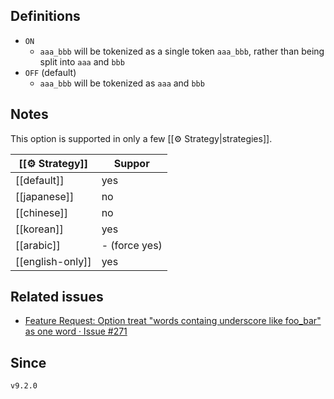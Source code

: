 ## Definitions

- `ON`
    - `aaa_bbb` will be tokenized as a single token `aaa_bbb`, rather than being split into `aaa` and `bbb`
- `OFF` (default)
    - `aaa_bbb` will be tokenized as `aaa` and `bbb`

## Notes

This option is supported in only a few [[⚙️ Strategy|strategies]].


| [[⚙️ Strategy]]   | Suppor        |
| ----------------- | ------------- |
| [[default]]       | yes           |
| [[japanese]]      | no            |
| [[chinese]]       | no            |
| [[korean]]        | yes           |
| [[arabic]]        | - (force yes) |
| [[english-only]]  | yes           |


## Related issues

- [Feature Request: Option treat "words containg underscore like foo\_bar" as one word · Issue \#271](https://github.com/tadashi-aikawa/obsidian-various-complements-plugin/issues/271)

## Since

`v9.2.0`
